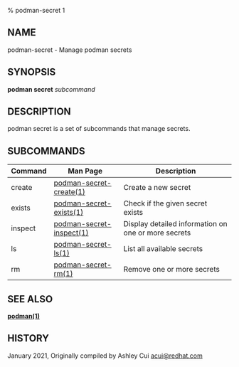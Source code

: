 % podman-secret 1

## NAME

podman\-secret - Manage podman secrets

## SYNOPSIS

**podman secret** _subcommand_

## DESCRIPTION

podman secret is a set of subcommands that manage secrets.

## SUBCOMMANDS

| Command | Man Page                                               | Description                                         |
| ------- | ------------------------------------------------------ | --------------------------------------------------- |
| create  | [podman-secret-create(1)](podman-secret-create.1.md)   | Create a new secret                                 |
| exists  | [podman-secret-exists(1)](podman-secret-exists.1.md)   | Check if the given secret exists                    |
| inspect | [podman-secret-inspect(1)](podman-secret-inspect.1.md) | Display detailed information on one or more secrets |
| ls      | [podman-secret-ls(1)](podman-secret-ls.1.md)           | List all available secrets                          |
| rm      | [podman-secret-rm(1)](podman-secret-rm.1.md)           | Remove one or more secrets                          |

## SEE ALSO

**[podman(1)](podman.1.md)**

## HISTORY

January 2021, Originally compiled by Ashley Cui <acui@redhat.com>
